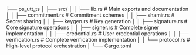 ├── ps_utt_ts
│ ├── src/
│ │ ├── lib.rs # Main exports and documentation
│ │ ├── commitment.rs # Commitment schemes
│ │ ├── shamir.rs # Secret sharing 
│ │ ├── keygen.rs # Key generation 
│ │ ├── signature.rs # Core signature operations
│ │ ├── signer.rs # Complete signer implementation
│ │ ├── credential.rs # User credential operations
│ │ ├── verification.rs # Complete verification implementation
│ │ └── protocol.rs # High-level protocol orchestration
│ └── Cargo.toml
